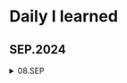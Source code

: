 # **Daily I learned**

## SEP.2024
<details>
  <summary>
   08.SEP 
  </summary>
  - Learned basic git commands <br>
  - Practiced Git commit and push <br>
      <details>
        <summary> 
        - SQL
        </summary>
          - Relational Database <br>
        - is declarative <br>
        <details>
        <summary>
          1.sqlite
        </summary>
        </details>
        <details>
        <summary>
          2.MySQL
        </summary>
        </details>
        <details>
        <summary>
          3.postgreSQL
        </summary>
        </details>
        <details>
        <summary>
          4.MongoDB
        </summary>
        </details>
        <details>
        <summary>
          5.Redis
        </summary>
        </details>
    </details>
</details>
